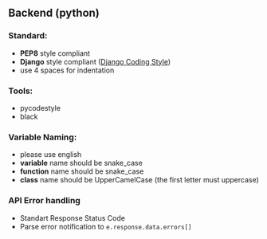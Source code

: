 ## Backend (python)

### Standard:
- **PEP8** style compliant
- **Django** style compliant ([Django Coding Style](https://docs.djangoproject.com/en/dev/internals/contributing/writing-code/coding-style/#python-style)) 
- use 4 spaces for indentation

### Tools:
- pycodestyle
- black

### Variable Naming:
- please use english
- **variable** name should be snake_case
- **function** name should be snake_case
- **class** name should be UpperCamelCase (the first letter must uppercase)

### API Error handling
- Standart Response Status Code
- Parse error notification to `e.response.data.errors[]`
